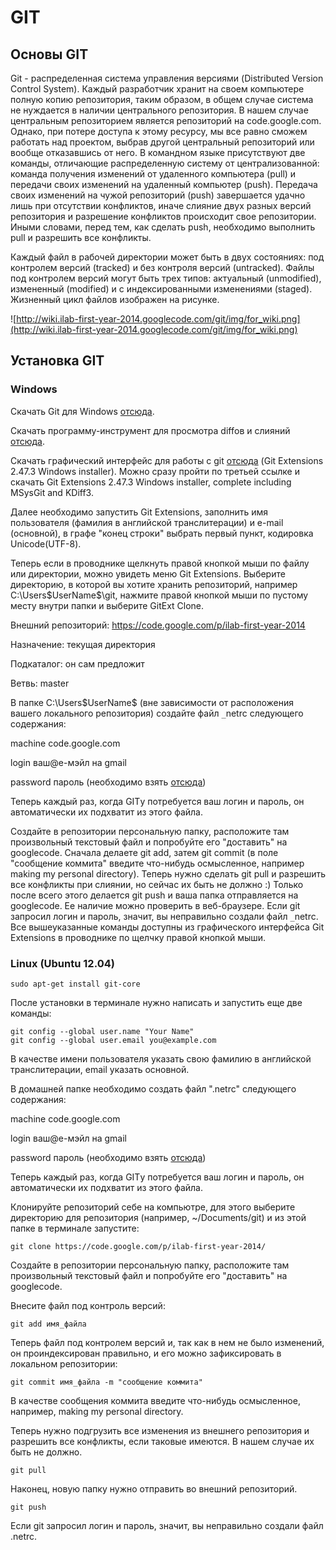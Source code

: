 

# GIT #

## Основы GIT ##

Git - распределенная система управления версиями (Distributed Version Control System). Каждый разработчик хранит на своем компьютере полную копию репозитория, таким образом, в общем случае система не нуждается в наличии центрального репозитория. В нашем случае центральным репозиторием является репозиторий на code.google.com. Однако, при потере доступа к этому ресурсу, мы все равно сможем работать над проектом, выбрав другой центральный репозиторий или вообще отказавшись от него. В командном языке присутствуют две команды, отличающие распределенную систему от централизованной: команда получения изменений от удаленного компьютера (pull) и передачи своих изменений на удаленный компьютер (push). Передача своих изменений на чужой репозиторий (push) завершается удачно лишь при отсутствии конфликтов, иначе слияние двух разных версий репозитория и разрешение конфликтов происходит свое репозитории. Иными словами, перед тем, как сделать push, необходимо выполнить pull и разрешить все конфликты.

Каждый файл в рабочей директории может быть в двух состояниях: под контролем версий (tracked) и без контроля версий (untracked). Файлы под контролем версий могут быть трех типов: актуальный (unmodified), измененный (modified) и с индексированными изменениями (staged). Жизненный цикл файлов изображен на рисунке.

![http://wiki.ilab-first-year-2014.googlecode.com/git/img/for_wiki.png](http://wiki.ilab-first-year-2014.googlecode.com/git/img/for_wiki.png)

## Установка GIT ##

### Windows ###

Скачать Git для Windows [отсюда](http://git-scm.com/download/win).

Скачать программу-инструмент для просмотра diffов и слияний [отсюда](http://sourceforge.net/projects/kdiff3/files/kdiff3/0.9.98/).

Скачать графический интерфейс для работы с git [отсюда](https://code.google.com/p/gitextensions/downloads/list) (Git Extensions 2.47.3 Windows installer).
Можно сразу пройти по третьей ссылке и скачать Git Extensions 2.47.3 Windows installer, complete including MSysGit and KDiff3.

Далее необходимо запустить Git Extensions, заполнить имя пользователя (фамилия в английской транслитерации) и e-mail (основной), в графе "конец строки" выбрать первый пункт, кодировка Unicode(UTF-8).

Теперь если в проводнике щелкнуть правой кнопкой мыши по файлу или директории, можно увидеть меню Git Extensions. Выберите директорию, в которой вы хотите хранить репозиторий, например C:\Users\$UserName$\git, нажмите правой кнопкой мыши по пустому месту внутри папки и выберите GitExt Clone.

Внешний репозиторий: https://code.google.com/p/ilab-first-year-2014

Назначение: текущая директория

Подкаталог: он сам предложит

Ветвь: master

В папке C:\Users\$UserName$ (вне зависимости от расположения вашего локального репозитория) создайте файл `_`netrc следующего содержания:

machine code.google.com

login ваш@е-мэйл на gmail

password пароль (необходимо взять [отсюда](https://code.google.com/hosting/settings))

Теперь каждый раз, когда GITу потребуется ваш логин и пароль, он автоматически их подхватит из этого файла.

Создайте в репозитории персональную папку, расположите там произвольный текстовый файл и попробуйте его "доставить" на googlecode. Сначала делаете git add, затем git commit (в поле "сообщение коммита" введите что-нибудь осмысленное, например making my personal directory). Теперь нужно сделать git pull и разрешить все конфликты при слиянии, но сейчас их быть не должно :) Только после всего этого делается git push и ваша папка отправляется на googlecode. Ее наличие можно проверить в веб-браузере. Если git запросил логин и пароль, значит, вы неправильно создали файл `_`netrc. Все вышеуказанные команды доступны из графического интерфейса Git Extensions в проводнике по щелчку правой кнопкой мыши.

### Linux (Ubuntu 12.04) ###

```
sudo apt-get install git-core
```

После установки в терминале нужно написать и запустить еще две команды:
```
git config --global user.name "Your Name"
git config --global user.email you@example.com
```
В качестве имени пользователя указать свою фамилию в английской транслитерации, email указать основной.

В домашней папке необходимо создать файл ".netrc" cледующего содержания:

machine code.google.com

login ваш@е-мэйл на gmail

password пароль (необходимо взять [отсюда](https://code.google.com/hosting/settings))

Теперь каждый раз, когда GITу потребуется ваш логин и пароль, он автоматически их подхватит из этого файла.

Клонируйте репозиторий себе на компьютре, для этого выберите директорию для репозитория (например, ~/Documents/git) и из этой папке в терминале запустите:

```
git clone https://code.google.com/p/ilab-first-year-2014/
```

Создайте в репозитории персональную папку, расположите там произвольный текстовый файл и попробуйте его "доставить" на googlecode.

Внесите файл под контроль версий:
```
git add имя_файла
```

Теперь файл под контролем версий и, так как в нем не было изменений, он проиндексирован правильно, и его можно зафиксировать в локальном репозитории:
```
git commit имя_файла -m "сообщение коммита"
```
В качестве сообщения коммита введите что-нибудь осмысленное, например, making my personal directory.

Теперь нужно подгрузить все изменения из внешнего репозитория и разрешить все конфликты, если таковые имеются. В нашем случае их быть не должно.
```
git pull
```

Наконец, новую папку нужно отправить во внешний репозиторий.
```
git push
```
Если git запросил логин и пароль, значит, вы неправильно создали файл .netrc.